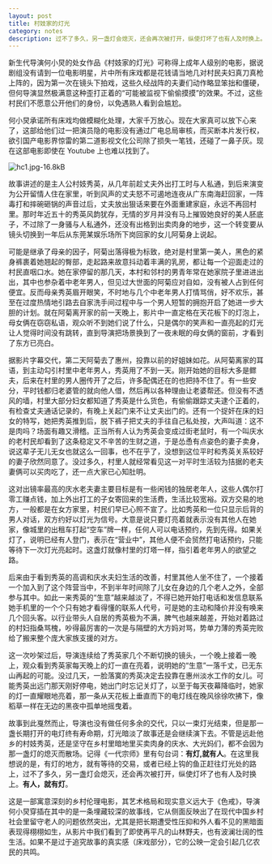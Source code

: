 ```yaml
---
layout: post
title: 村妓家的灯光
category: notes
description: 过不了多久，另一盏灯会熄灭，还会再次被打开，纵使灯坏了也有人及时换上。有人，就有灯。
---
```


新生代导演何小炅的处女作品《村妓家的灯光》可称得上成年人级别的电影，据说剧组没有请到一位电影明星，片中所有床戏都是花钱请当地几对村民夫妇真刀真枪上阵的，因为第一次在镜头下拍戏，这些久经战阵的夫妻们动作略显笨拙和僵硬，但何导演显然极满意这种歪打正着的“可能被监视下偷偷摸摸”的效果。不过，这些村民们不愿意公开他们的身份，以免遇熟人看到会尴尬。

何小炅承诺所有床戏均做模糊化处理，大家千万放心。现在大家真可以放下心来了，这部给他们过一把演员隐的电影没有通过广电总局审核，而买断本片发行权，欲引国产电影界惊雷的第二道影视文化公司除了损失一笔钱，还碰了一鼻子灰。现在这部电影即使在 Youtube 上也难以找到了。

![hc1.jpg-16.8kB][1]

故事讲述的是主人公村妓秀英，从几年前趁丈夫外出打工时与人私通，到后来演变为公开留情人住在家里，听到风声的丈夫怒不可遏地连夜从广东南海赶回家，一阵毒打和摔碗砸锅的声音过后，丈夫放出狠话来要在外面重建家庭，永远不再回村里。那时年近五十的秀英风韵犹存，无情的岁月并没有马上摧毁她良好的美人胚底子，不过除了一身骚与人私通外，还没有出格到出卖肉身的地步，这一个转变要从镜头切换到一年后从东莞某娱乐场所下岗回家的女儿阿菊身上说起。

可能是继承了母亲的因子，阿菊出落得极为标致，绝对是村里第一美人，黑色的紧身裤裹着她翘起的臀部，走起路来故意抖动着丰满的乳房，都让每一个迎面走过的村民直咽口水。她在家停留的那几天，本村和邻村的男青年常在她家院子里进进出出，其中也参杂着中老年男人，但见过大世面的阿菊应对自如，没有被人占到任何便宜。反而母亲秀英眉开眼笑，不时地与几个中老年男人打情骂俏，好不欢乐，甚至在过度热情地引路去自家洗手间过程中与一个男人短暂的拥抱开启了她进一步大胆的计划。就在阿菊离开家的前一天晚上，影片中一直定格在天花板下的灯泡上，母女俩在窃窃私语，观众听不到她们说了什么，只是偶尔的笑声和一直亮起的灯光让人觉得时间没有跳转，直到导演把场景换到了一夜未眠的母女俩的窗前，才看到了东方已亮白。

据影片字幕交代，第二天阿菊去了惠州，投靠以前的好姐妹如花。从阿菊离家的耳语，到主动勾引村里中老年男人，秀英用了不到一天。刚开始她的目标大多是鳏夫，后来在村里的男人圈传开了之后，许多配偶还在的也把持不住了。有一些安分，平时钱都归老婆管的就向他人借，然后再以各种理由让老婆帮还。但没有不透风的墙，村里大部分妇女都知道了秀英是什么货色，有偷偷跟踪丈夫逮个正着的，有检查丈夫通话记录的，有晚上关起门来不让丈夫出门的。还有一个捉奸在床的妇女的特写，她把秀英推到后，脱下裤子把丈夫的手往自己私处按，大声叫道：这不是肉吗？场面有趣又滑稽。正当所有人认为秀英会变成过街老鼠时，有一个叫庆水的老村民却看到了这条稳定又不辛苦的生财之道，于是怂恿有点姿色的妻子卖身，说这辈子无儿无女也就这么一回事，也不在乎了，没想到这位平时和秀英关系较好的妻子欣然同意了。没过多久，村里人就经常看见这一对平时生活较为拮据的老夫妻俩可以买肉吃了，还一点大家已心知肚明。

这对出镜率最高的庆水老夫妻主要目标是有一些闲钱的独居老年人，这些人偶尔打零工赚点钱，加上外出打工的子女寄回来的生活费，生活比较宽裕。双方交易的地方，一般都是在女方家里，村民们早已心照不宣了。比如秀英和一位只显示后背的男人对话，双方约好以灯光为信号。大意是说只要灯亮着就表示没有其他人在她家，像城里的出租车打起“空车”牌一样，任何人可以电话预约，先到先得。如果关灯了，说明已经有人登门，表示在“营业中”，其他人便不会贸然打电话预约，只能等待下一次灯光亮起时。这盏灯就像村里的灯塔一样，指引着老年男人的欲望之路。

后来由于看到秀英的高调和庆水夫妇生活的改善，村里其他人坐不住了，一个接着一个加入到了这个阵营当中，不到半年时间除了儿女在身边的几个老人之外，全部参与其中。如此一来秀英的“生意”越来越淡了，不得已她开始打电话和发信息联系她手机里的一个个只有她才看得懂的联系人代号，可是她的主动和降价并没有唤来几个回头客。以行业带头人自居的秀英极为不满，脾气也越来越差，开始对着路过的村妇指桑骂槐，吵得最厉害的一次是与隔壁的大方妈对骂，势单力薄的秀英完败给了搬来整个庞大家族支援的对方。

这一次吵架过后，导演连续给了秀英家几个不断切换的镜头，一个晚上接着一晚上，观众看到秀英家每天晚上的灯一直在亮着，说明她的“生意”一落千丈，已无东山再起的可能。没过几天，一脸落寞的秀英决定去投靠在惠州淡水工作的女儿。可能秀英出远门那天刚好停电，她出门时忘记关灯了，以至于每天夜幕降临时，她家的灯一直耀眼地亮着，那一条从天花板上垂直而下的电灯线在晚风徐徐吹拂下，像稻草一样在无边的黑夜中孤单地摇曳着。

故事到此戛然而止，导演也没有做任何多余的交代，只以一束灯光结束，但是那一盏长期打开的电灯终有寿命期，灯光暗淡了故事还是会继续演下去。不管是远赴他乡的村妓秀英，还是坚守在乡村里暗地里买卖肉身的庆水、大光妈们，都不会因为那一盏灯的熄灭而散场。记得《一代宗师》里有句台词：**有灯,就有人**。在这里我想说的是，有灯的地方，就有等待的交易，或者已经上钩的鱼正赶往灯光处的路上，过不了多久，另一盏灯会熄灭，还会再次被打开，纵使灯坏了也有人及时换上。**有人，就有灯**。

这是一部寓意深刻的乡村伦理电影，其艺术格局和现实意义远大于《色戒》，导演何小炅穿插在其中的是一条埋藏较深的故事线，它从侧面反映出了在现代中国乡村社会里留守老人的问题依然突出，尤其是把长期遭受性压抑和外人看不见的黑暗面表现得栩栩如生，从影片中我们看到了即使再平凡的山林野夫，也有波澜壮阔的性生活。如果不是过于追究故事的真实感（床戏部分），它的公映一定会引起几亿农民的共鸣。


  [1]: http://static.zybuluo.com/weihaisheng/ir7e1efd9fju0r6dx3xotcen/hc1.jpg
